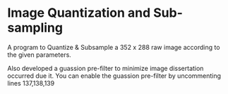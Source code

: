 # Image Quantization and Sub-sampling
A program to Quantize & Subsample a 352 x 288 raw image according to the given parameters.

Also developed a guassion pre-filter to minimize image dissertation occurred due it.
You can enable the guassion pre-filter by uncommenting lines 137,138,139
